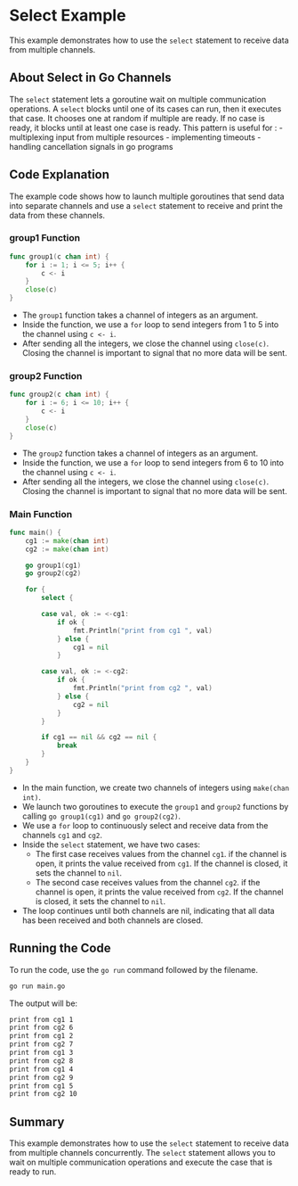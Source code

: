 # Select Example
This example demonstrates how to use the `select` statement to receive data from multiple channels.

## About Select in Go Channels
The `select` statement lets a goroutine wait on multiple communication operations. A `select` blocks until one of its cases can run, then it executes that case. It chooses one at random if multiple are ready. If no case is ready, it blocks until at least one case is ready. This pattern is useful for :
    - multiplexing input from multiple resources
    - implementing timeouts
    - handling cancellation signals in go programs

## Code Explanation
The example code shows how to launch multiple goroutines that send data into separate channels and use a `select` statement to receive and print the data from these channels.

### group1 Function
```go
func group1(c chan int) {
	for i := 1; i <= 5; i++ {
		c <- i
	}
	close(c)
}
```
- The `group1` function takes a channel of integers as an argument.
- Inside the function, we use a `for` loop to send integers from 1 to 5 into the channel using `c <- i`.
- After sending all the integers, we close the channel using `close(c)`. Closing the channel is important to signal that no more data will be sent.

### group2 Function
```go
func group2(c chan int) {
	for i := 6; i <= 10; i++ {
		c <- i
	}
	close(c)
}

```
- The `group2` function takes a channel of integers as an argument.
- Inside the function, we use a `for` loop to send integers from 6 to 10 into the channel using `c <- i`.
- After sending all the integers, we close the channel using `close(c)`. Closing the channel is important to signal that no more data will be sent.

### Main Function
```go
func main() {
	cg1 := make(chan int)
	cg2 := make(chan int)

	go group1(cg1)
	go group2(cg2)

	for {
		select {

		case val, ok := <-cg1:
			if ok {
				fmt.Println("print from cg1 ", val)
			} else {
				cg1 = nil
			}

		case val, ok := <-cg2:
			if ok {
				fmt.Println("print from cg2 ", val)
			} else {
				cg2 = nil
			}
		}

		if cg1 == nil && cg2 == nil {
			break
		}
	}
}
```
- In the main function, we create two channels of integers using `make(chan int)`.
- We launch two goroutines to execute the `group1` and `group2` functions by calling `go group1(cg1)` and `go group2(cg2)`.
- We use a `for` loop to continuously select and receive data from the channels `cg1` and `cg2`.
- Inside the `select` statement, we have two cases:
    - The first case receives values from the channel `cg1`. if the channel is open, it prints the value received from `cg1`. If the channel is closed, it sets the channel to `nil`.
    - The second case receives values from the channel `cg2`. if the channel is open, it prints the value received from `cg2`. If the channel is closed, it sets the channel to `nil`.
- The loop continues until both channels are nil, indicating that all data has been received and both channels are closed.

## Running the Code
To run the code, use the `go run` command followed by the filename.
```bash
go run main.go
```
The output will be:
```bash
print from cg1 1
print from cg2 6
print from cg1 2
print from cg2 7
print from cg1 3
print from cg2 8
print from cg1 4
print from cg2 9
print from cg1 5
print from cg2 10
```

## Summary
This example demonstrates how to use the `select` statement to receive data from multiple channels concurrently. The `select` statement allows you to wait on multiple communication operations and execute the case that is ready to run.